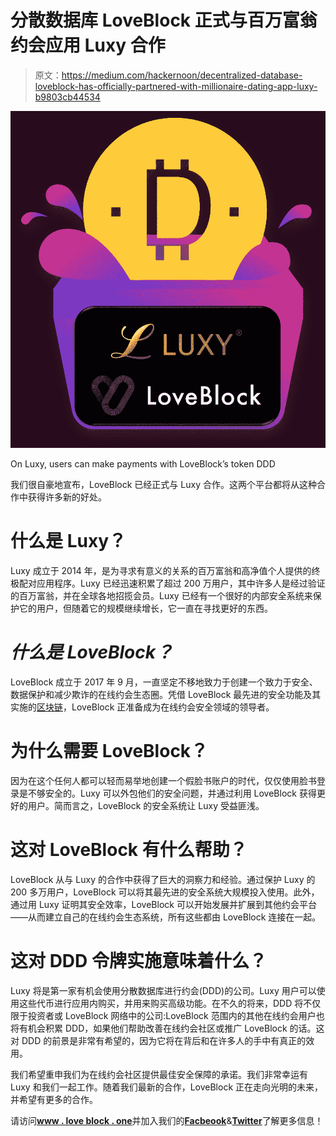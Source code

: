 # 分散数据库 LoveBlock 正式与百万富翁约会应用 Luxy 合作

> 原文：<https://medium.com/hackernoon/decentralized-database-loveblock-has-officially-partnered-with-millionaire-dating-app-luxy-b9803cb44534>

![](img/02575016a0c17f1378dd3209de637fb8.png)

On Luxy, users can make payments with LoveBlock’s token DDD

我们很自豪地宣布，LoveBlock 已经正式与 Luxy 合作。这两个平台都将从这种合作中获得许多新的好处。

# **什么是 Luxy？**

Luxy 成立于 2014 年，是为寻求有意义的关系的百万富翁和高净值个人提供的终极配对应用程序。Luxy 已经迅速积累了超过 200 万用户，其中许多人是经过验证的百万富翁，并在全球各地招揽会员。Luxy 已经有一个很好的内部安全系统来保护它的用户，但随着它的规模继续增长，它一直在寻找更好的东西。

# ***什么是 LoveBlock？***

LoveBlock 成立于 2017 年 9 月，一直坚定不移地致力于创建一个致力于安全、数据保护和减少欺诈的在线约会生态圈。凭借 LoveBlock 最先进的安全功能及其实施的[区块链](https://hackernoon.com/tagged/blockchain)，LoveBlock 正准备成为在线约会安全领域的领导者。

# **为什么需要 LoveBlock？**

因为在这个任何人都可以轻而易举地创建一个假脸书账户的时代，仅仅使用脸书登录是不够安全的。Luxy 可以外包他们的安全问题，并通过利用 LoveBlock 获得更好的用户。简而言之，LoveBlock 的安全系统让 Luxy 受益匪浅。

# **这对 LoveBlock 有什么帮助？**

LoveBlock 从与 Luxy 的合作中获得了巨大的洞察力和经验。通过保护 Luxy 的 200 多万用户，LoveBlock 可以将其最先进的安全系统大规模投入使用。此外，通过用 Luxy 证明其安全效率，LoveBlock 可以开始发展并扩展到其他约会平台——从而建立自己的在线约会生态系统，所有这些都由 LoveBlock 连接在一起。

# **这对 DDD 令牌实施意味着什么？**

Luxy 将是第一家有机会使用分散数据库进行约会(DDD)的公司。Luxy 用户可以使用这些代币进行应用内购买，并用来购买高级功能。在不久的将来，DDD 将不仅限于投资者或 LoveBlock 网络中的公司:LoveBlock 范围内的其他在线约会用户也将有机会积累 DDD，如果他们帮助改善在线约会社区或推广 LoveBlock 的话。这对 DDD 的前景是非常有希望的，因为它将在背后和在许多人的手中有真正的效用。

我们希望重申我们为在线约会社区提供最佳安全保障的承诺。我们非常幸运有 Luxy 和我们一起工作。随着我们最新的合作，LoveBlock 正在走向光明的未来，并希望有更多的合作。

请访问[**www . love block . one**](http://www.loveblock.one)并加入我们的[**Facbeook**](http://www.facebook.com/theloveblock)&[**Twitter**](http://www.twitter.com/theloveblock)了解更多信息！